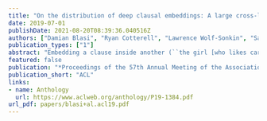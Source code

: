 ```yaml
---
title: "On the distribution of deep clausal embeddings: A large cross-linguistic study"
date: 2019-07-01
publishDate: 2021-08-20T08:39:36.040516Z
authors: ["Damian Blasi", "Ryan Cotterell", "Lawrence Wolf-Sonkin", "Sabine Stoll", "Balthasar Bickel", "Marco Baroni"]
publication_types: ["1"]
abstract: "Embedding a clause inside another (``the girl [who likes cars [that run fast]] has arrived″) is a fundamental resource that has been argued to be a key driver of linguistic expressiveness. As such, it plays a central role in fundamental debates on what makes human language unique, and how they might have evolved. Empirical evidence on the prevalence and the limits of embeddings has however been based on either laboratory setups or corpus data of relatively limited size. We introduce here a collection of large, dependency-parsed written corpora in 17 languages, that allow us, for the first time, to capture clausal embedding through dependency graphs and assess their distribution. Our results indicate that there is no evidence for hard constraints on embedding depth: the tail of depth distributions is heavy. Moreover, although deeply embedded clauses tend to be shorter, suggesting processing load issues, complex sentences with many embeddings do not display a bias towards less deep embeddings. Taken together, the results suggest that deep embeddings are not disfavoured in written language. More generally, our study illustrates how resources and methods from latest-generation big-data NLP can provide new perspectives on fundamental questions in theoretical linguistics."
featured: false
publication: "*Proceedings of the 57th Annual Meeting of the Association for Computational Linguistics*"
publication_short: "ACL"
links:
- name: Anthology
  url: https://www.aclweb.org/anthology/P19-1384.pdf
url_pdf: papers/blasi+al.acl19.pdf
---
```


